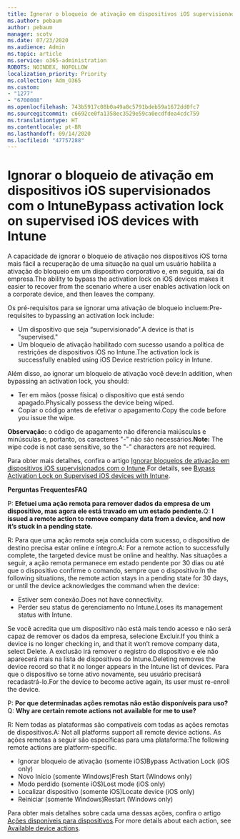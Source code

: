 ```yaml
---
title: Ignorar o bloqueio de ativação em dispositivos iOS supervisionados com o Intune
ms.author: pebaum
author: pebaum
manager: scotv
ms.date: 07/23/2020
ms.audience: Admin
ms.topic: article
ms.service: o365-administration
ROBOTS: NOINDEX, NOFOLLOW
localization_priority: Priority
ms.collection: Adm_O365
ms.custom:
- "1277"
- "6700008"
ms.openlocfilehash: 743b5917c08b0a49a8c5791bdeb59a1672dd0fc7
ms.sourcegitcommit: c6692ce0fa1358ec3529e59ca0ecdfdea4cdc759
ms.translationtype: HT
ms.contentlocale: pt-BR
ms.lasthandoff: 09/14/2020
ms.locfileid: "47757288"
---
```

# <a name="bypass-activation-lock-on-supervised-ios-devices-with-intune"></a><span data-ttu-id="d144f-102">Ignorar o bloqueio de ativação em dispositivos iOS supervisionados com o Intune</span><span class="sxs-lookup"><span data-stu-id="d144f-102">Bypass activation lock on supervised iOS devices with Intune</span></span>

<span data-ttu-id="d144f-103">A capacidade de ignorar o bloqueio de ativação nos dispositivos iOS torna mais fácil a recuperação de uma situação na qual um usuário habilita a ativação do bloqueio em um dispositivo corporativo e, em seguida, sai da empresa.</span><span class="sxs-lookup"><span data-stu-id="d144f-103">The ability to bypass the activation lock on iOS devices makes it easier to recover from the scenario where a user enables activation lock on a corporate device, and then leaves the company.</span></span>

<span data-ttu-id="d144f-104">Os pré-requisitos para se ignorar uma ativação de bloqueio incluem:</span><span class="sxs-lookup"><span data-stu-id="d144f-104">Pre-requisites to bypassing an activation lock include:</span></span>

- <span data-ttu-id="d144f-105">Um dispositivo que seja “supervisionado”.</span><span class="sxs-lookup"><span data-stu-id="d144f-105">A device is that is "supervised."</span></span>
- <span data-ttu-id="d144f-106">Um bloqueio de ativação habilitado com sucesso usando a política de restrições de dispositivos iOS no Intune.</span><span class="sxs-lookup"><span data-stu-id="d144f-106">The activation lock is successfully enabled using iOS Device restriction policy in Intune.</span></span>

<span data-ttu-id="d144f-107">Além disso, ao ignorar um bloqueio de ativação você deve:</span><span class="sxs-lookup"><span data-stu-id="d144f-107">In addition, when bypassing an activation lock, you should:</span></span>

- <span data-ttu-id="d144f-108">Ter em mãos (posse física) o dispositivo que está sendo apagado.</span><span class="sxs-lookup"><span data-stu-id="d144f-108">Physically possess the device being wiped.</span></span>
- <span data-ttu-id="d144f-109">Copiar o código antes de efetivar o apagamento.</span><span class="sxs-lookup"><span data-stu-id="d144f-109">Copy the code before you issue the wipe.</span></span>

<span data-ttu-id="d144f-110">**Observação:** o código de apagamento não diferencia maiúsculas e minúsculas e, portanto, os caracteres "-" não são necessários.</span><span class="sxs-lookup"><span data-stu-id="d144f-110">**Note:** The wipe code is not case sensitive, so the "-" characters are not required.</span></span>

<span data-ttu-id="d144f-111">Para obter mais detalhes, confira o artigo [Ignorar bloqueios de ativação em dispositivos iOS supervisionados com o Intune](https://docs.microsoft.com/intune/device-activation-lock-bypass).</span><span class="sxs-lookup"><span data-stu-id="d144f-111">For details, see [Bypass Activation Lock on Supervised iOS devices with Intune](https://docs.microsoft.com/intune/device-activation-lock-bypass).</span></span>

<span data-ttu-id="d144f-112">**Perguntas Frequentes**</span><span class="sxs-lookup"><span data-stu-id="d144f-112">**FAQ**</span></span>

<span data-ttu-id="d144f-113">P: **Efetuei uma ação remota para remover dados da empresa de um dispositivo, mas agora ele está travado em um estado pendente.**</span><span class="sxs-lookup"><span data-stu-id="d144f-113">Q: **I issued a remote action to remove company data from a device, and now it’s stuck in a pending state.**</span></span>

<span data-ttu-id="d144f-114">R: Para que uma ação remota seja concluída com sucesso, o dispositivo de destino precisa estar online e íntegro.</span><span class="sxs-lookup"><span data-stu-id="d144f-114">A: For a remote action to successfully complete, the targeted device must be online and healthy.</span></span> <span data-ttu-id="d144f-115">Nas situações a seguir, a ação remota permanece em estado pendente por 30 dias ou até que o dispositivo confirme o comando, sempre que o dispositivo:</span><span class="sxs-lookup"><span data-stu-id="d144f-115">In the following situations, the remote action stays in a pending state for 30 days, or until the device acknowledges the command when the device:</span></span>

- <span data-ttu-id="d144f-116">Estiver sem conexão.</span><span class="sxs-lookup"><span data-stu-id="d144f-116">Does not have connectivity.</span></span>
- <span data-ttu-id="d144f-117">Perder seu status de gerenciamento no Intune.</span><span class="sxs-lookup"><span data-stu-id="d144f-117">Loses its management status with Intune.</span></span>

<span data-ttu-id="d144f-118">Se você acredita que um dispositivo não está mais tendo acesso e não será capaz de remover os dados da empresa, selecione Excluir.</span><span class="sxs-lookup"><span data-stu-id="d144f-118">If you think a device is no longer checking in, and that it won’t remove company data, select Delete.</span></span> <span data-ttu-id="d144f-119">A exclusão irá remover o registro do dispositivo e ele não aparecerá mais na lista de dispositivos do Intune.</span><span class="sxs-lookup"><span data-stu-id="d144f-119">Deleting removes the device record so that it no longer appears in the Intune list of devices.</span></span> <span data-ttu-id="d144f-120">Para que o dispositivo se torne ativo novamente, seu usuário precisará recadastrá-lo.</span><span class="sxs-lookup"><span data-stu-id="d144f-120">For the device to become active again, its user must re-enroll the device.</span></span>

<span data-ttu-id="d144f-121">P: **Por que determinadas ações remotas não estão disponíveis para uso?**</span><span class="sxs-lookup"><span data-stu-id="d144f-121">Q: **Why are certain remote actions not available for me to use?**</span></span>

<span data-ttu-id="d144f-122">R: Nem todas as plataformas são compatíveis com todas as ações remotas de dispositivos.</span><span class="sxs-lookup"><span data-stu-id="d144f-122">A: Not all platforms support all remote device actions.</span></span> <span data-ttu-id="d144f-123">As ações remotas a seguir são específicas para uma plataforma:</span><span class="sxs-lookup"><span data-stu-id="d144f-123">The following remote actions are platform-specific.</span></span>

- <span data-ttu-id="d144f-124">Ignorar bloqueio de ativação (somente iOS)</span><span class="sxs-lookup"><span data-stu-id="d144f-124">Bypass Activation Lock (iOS only)</span></span>
- <span data-ttu-id="d144f-125">Novo Início (somente Windows)</span><span class="sxs-lookup"><span data-stu-id="d144f-125">Fresh Start (Windows only)</span></span>
- <span data-ttu-id="d144f-126">Modo perdido (somente iOS)</span><span class="sxs-lookup"><span data-stu-id="d144f-126">Lost mode (iOS only)</span></span>
- <span data-ttu-id="d144f-127">Localizar dispositivo (somente iOS)</span><span class="sxs-lookup"><span data-stu-id="d144f-127">Locate device (iOS only)</span></span>
- <span data-ttu-id="d144f-128">Reiniciar (somente Windows)</span><span class="sxs-lookup"><span data-stu-id="d144f-128">Restart (Windows only)</span></span>

<span data-ttu-id="d144f-129">Para obter mais detalhes sobre cada uma dessas ações, confira o artigo [Ações disponíveis para dispositivos](https://docs.microsoft.com/intune/device-management#available-device-actions).</span><span class="sxs-lookup"><span data-stu-id="d144f-129">For more details about each action, see [Available device actions](https://docs.microsoft.com/intune/device-management#available-device-actions).</span></span>